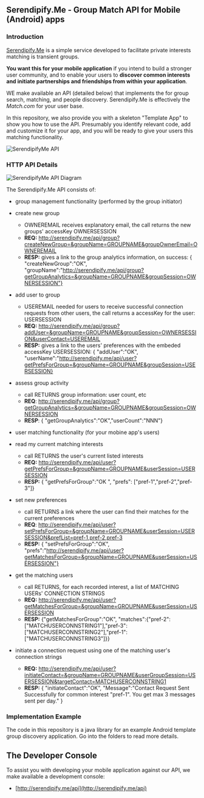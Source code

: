 
## Serendipify.Me  -  Group Match API for Mobile (Android) apps

### Introduction

[Serendipify.Me](http://serendipify.me) is a simple service developed to facilitate private interests matching is transient groups.

**You want this for your mobile application** if you intend to build a stronger user community, and to enable your users to **discover common interests and initiate partnerships and friendships from within your application**.

WE make available an API (detailed below) that implements the for group search, matching, and people discovery. Serendipify.Me is effectively the *Match.com* for your user base.

In this repository, we also provide you with a skeleton "Template App" to show you how to use the API. Presumably you identify relevant code, add and customize it for your app, and you will be ready to give your users this matching functionality. 


![SerendipifyMe API](http://www.slideshare.net/slideshow/embed_code/key/ktQDBxGFHGBwGj)


### HTTP API Details

![SerendipifyMe API Diagram](https://github.com/tibisp/GroupDiscoveryAppTemplate/raw/master/img/SerendipifyMe-API-Diagram.png)

The Serendipify.Me API consists of:
- group management functionality (performed by the group initiator)
 - create new group 
   - OWNEREMAIL receives explanatory email, the call returns the new groups' accessKey OWNERSESSION
    - **REQ:** http://serendipify.me/api/group?createNewGroup=&groupName=GROUPNAME&groupOwnerEmail=OWNEREMAIL
    - **RESP:** gives a link to the group analytics information, on success: { "createNewGroup":"OK",  "groupName":"http://serendipify.me/api/group?getGroupAnalytics=&groupName=GROUPNAME&groupSession=OWNERSESSION"}
 - add user to group 
   - USEREMAIL needed for users to receive successful connection requests from other users, the call returns a accessKey for the user: USERSESSION
    - **REQ:** http://serendipify.me/api/group?addUser=&groupName=GROUPNAME&groupSession=OWNERSESSION&userContact=USEREMAIL
    - **RESP:** gives a link to the users' preferences with the embeded accessKey USERSESSION: { "addUser":"OK", "userName":"http://serendipify.me/api/user?getPrefsForGroup=&groupName=GROUPNAME&groupSession=USERSESSION}
 - assess group activity 
   - call RETURNS group information: user count, etc
    - **REQ**: http://serendipify.me/api/group?getGroupAnalytics=&groupName=GROUPNAME&groupSession=OWNERSESSION
    - **RESP**: { "getGroupAnalytics":"OK","userCount":"NNN"}

- user matching functionality (for your mobine app's users)
 - read my current matching interests 
   - call RETURNS the user's current listed interests
    - **REQ:** http://serendipify.me/api/user?getPrefsForGroup=&groupName=GROUPNAME&userSession=USERSESSION
    - **RESP:** { "getPrefsForGroup":"OK ", "prefs": ["pref-1","pref-2","pref-3"]}
 - set new preferences 
   - call RETURNS a link where the user can find their matches for the current preferences
    - **REQ**: http://serendipify.me/api/user?setPrefsForGroup=&groupName=GROUPNAME&userSession=USERSESSION&prefList=pref-1,pref-2,pref-3
    - **RESP:**  { "setPrefsForGroup":"OK", "prefs":"http://serendipify.me/api/user?getMatchesForGroup=&groupName=GROUPNAME&userSession=USERSESSION"}
 - get the matching users 
   - call RETURNS, for each recorded interest, a list of  MATCHING USERs' CONNECTION STRINGS
    - **REQ:** http://serendipify.me/api/user?getMatchesForGroup=&groupName=GROUPNAME&userSession=USERSESSION
    - **RESP:** {"getMatchesForGroup":"OK",  "matches":{"pref-2":["MATCHUSERCONNSTRING1"],"pref-3":["MATCHUSERCONNSTRING2"],"pref-1":["MATCHUSERCONNSTRING3"]}}
 - initiate a connection request using one of the matching user's connection strings 
   - **REQ:** http://serendipify.me/api/user?initiateContact=&groupName=GROUPNAME&userGroupSession=USERSESSION&targetContact=MATCHUSERCONNSTRING1
    - **RESP:** { "initiateContact":"OK",  "Message":"Contact Request Sent Successfully for common interest "pref-1". You get max 3 messages sent per day." }

### Implementation Example 
The code in this repository is a java library for an example Android template group discovery application.
Go into the folders to read more details.

## The Developer Console
To assist you with developing your mobile application against our API, we make available a development console:
 - [http://serendipify.me/api](http://serendipify.me/api)

